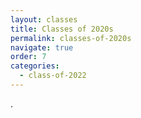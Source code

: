 ```yaml
---
layout: classes
title: Classes of 2020s
permalink: classes-of-2020s
navigate: true
order: 7
categories:
  - class-of-2022
---
```

 .
